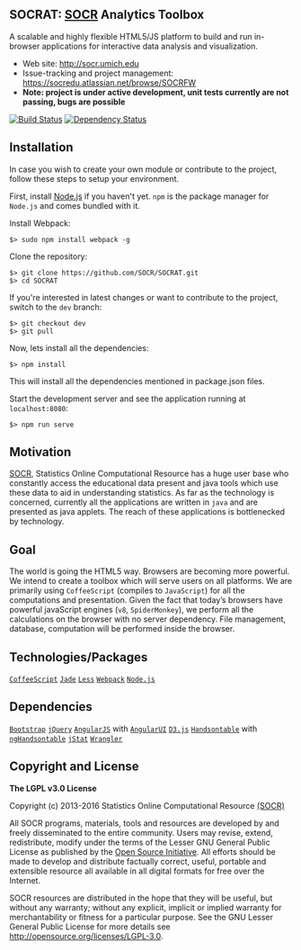 ## SOCRAT: [SOCR](http://socr.umich.edu) Analytics Toolbox

A scalable and highly flexible HTML5/JS platform to build and run in-browser applications for interactive data analysis and visualization.

* Web site: http://socr.umich.edu
* Issue-tracking and project management: https://socredu.atlassian.net/browse/SOCRFW
* **Note: project is under active development, unit tests currently are not passing, bugs are possible**

[![Build Status](https://travis-ci.org/SOCR/SOCRAT.svg?branch=master)](https://travis-ci.org/SOCR/SOCRAT)
[![Dependency Status](https://gemnasium.com/SOCR/SOCRAT.png?branch=master)](https://gemnasium.com/SOCR/SOCRAT)

Installation
------------
In case you wish to create your own module or contribute to the project, follow these steps to setup your environment.

First, install [Node.js](http://nodejs.org/) if you haven't yet. `npm` is the package manager for `Node.js` and comes bundled with it.

Install Webpack:

    $> sudo npm install webpack -g

Clone the repository:

    $> git clone https://github.com/SOCR/SOCRAT.git
    $> cd SOCRAT
    
If you're interested in latest changes or want to contribute to the project, switch to the `dev` branch:

    $> git checkout dev
    $> git pull

Now, lets install all the dependencies:

    $> npm install

This will install all the dependencies mentioned in package.json files.

Start the development server and see the application running at `localhost:8080`:

    $> npm run serve


Motivation 
--------------
[SOCR](http://socr.umich.edu), Statistics Online Computational Resource has a huge user base who constantly access the educational data present and java tools which use these data to aid in understanding statistics.
As far as the technology is concerned, currently all the applications are written in `java` and are presented as java applets. The reach of these applications is bottlenecked by technology.

Goal
------
The world is going the HTML5 way. Browsers are becoming more powerful. 
We intend to create a toolbox which will serve users on all platforms. We are primarily using `CoffeeScript` (compiles to `JavaScript`) for all the computations and presentation. Given the fact that today’s browsers have powerful javaScript engines (`v8`, `SpiderMonkey`), we perform all the calculations on the browser with no server dependency. File management, database, computation will be performed inside the browser.

 Technologies/Packages
----------------
 [`CoffeeScript`](http://coffeescript.org/)
 [`Jade`](http://jade-lang.com/)
 [`Less`](http://lesscss.org/)
 [`Webpack`](https://webpack.github.io/) 
 [`Node.js`](http://nodejs.org/)

 Dependencies
--------------
 [`Bootstrap`](http://getbootstrap.com/)
 [`jQuery`](https://jquery.com/)
 [`AngularJS`](http://angularjs.org) with [`AngularUI`](https://angular-ui.github.io/)
 [`D3.js`](http://d3js.org)
 [`Handsontable`](http://handsontable.com/) with [`ngHandsontable`](https://handsontable.github.io/ngHandsontable/)
 [`jStat`](https://jstat.github.io/)
 [`Wrangler`](http://vis.stanford.edu/wrangler/)

Copyright and License 
----------------------

**The LGPL v3.0 License**

Copyright (c) 2013-2016 Statistics Online Computational Resource [(SOCR)](http://www.StatisticsResource.org)

All SOCR programs, materials, tools and resources are developed by and freely disseminated to the entire community.
Users may revise, extend, redistribute, modify under the terms of the Lesser GNU General Public License
as published by the [Open Source Initiative](http://opensource.org/licenses/). All efforts should be made to develop and distribute
factually correct, useful, portable and extensible resource all available in all digital formats for free over the Internet.

SOCR resources are distributed in the hope that they will be useful, but without
any warranty; without any explicit, implicit or implied warranty for merchantability or
fitness for a particular purpose. See the GNU Lesser General Public License for
more details see http://opensource.org/licenses/LGPL-3.0.
